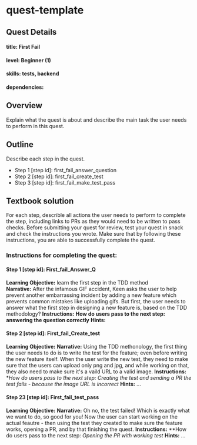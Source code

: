 # quest-template

## Quest Details 
#### title: First Fail
#### level: Beginner (1)
#### skills: tests, backend
#### dependencies: 


## Overview 
Explain what the quest is about and describe the main task the user needs to perform in this quest. 


## Outline
Describe each step in the quest. 
- Step 1 [step id]: first_fail_answer_question
- Step 2 [step id]: first_fail_create_test
- Step 3 [step id]: first_fail_make_test_pass


## Textbook solution
For each step, describle all actions the user needs to perform to complete the step, including links to PRs as they would need to be written to pass checks. 
Before submitting your quest for review, test your quest in snack and check the instructions you wrote. Make sure that by following these instructions, you are able to successfully complete the quest.  
### Instructions for completing the quest: 
#### Step 1 [step id]: First_fail_Answer_Q
**Learning Objective:** learn the first step in the TDD method  
**Narrative:** After the infamous GIF accident, Keen asks the user to help prevent another embarrassing incident by adding a new feature which prevents common mistakes like uploading gifs. But first, the user needs to answer what the first step in designing a new feature is, based on the TDD methodology?
**Instructions:** 
**How do users pass to the next step: answering the question correctly**
**Hints:**

 
#### Step 2 [step id]: First_fail_Create_test
**Learning Objective:** 
**Narrative:** 
Using the TDD methonology, the first thing the user needs to do is to write the test for the feature; even before writing the new feature itself. 
When the user write the new test, they need to make sure that the users can upload only png and jpg, and while working on that, they also need to make sure it's a vaild URL to a valid image. 
**Instructions:** 
**How do users pass to the next step: *Creating the test and sending a PR* the test fails - because the image URL is incorrect*
**Hints:**
...
#### Step 23 [step id]: First_fail_test_pass
**Learning Objective:** 
**Narrative:** 
Oh no, the test failed! Which is exactly what we want to do, so good for you! Now the user can start working on the actual feautre - then using the test they created to make sure the feature works, opening a PR, and by that finishing the quest. 
**Instructions:** 
**How do users pass to the next step: *Opening the PR with working test*
**Hints:**
...

